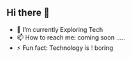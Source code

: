 ## Hi there 👋

- 🌱 I’m currently Exploring Tech 
- 📫 How to reach me: coming soon .....
- ⚡ Fun fact: Technology is ! boring 

